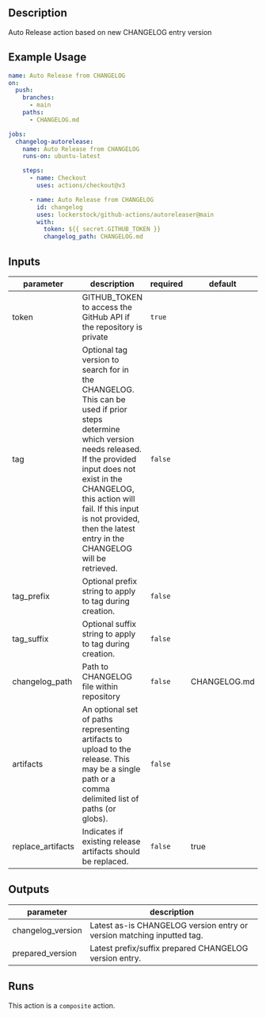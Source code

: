 <!-- action-docs-description -->
## Description

Auto Release action based on new CHANGELOG entry version


<!-- action-docs-description -->

## Example Usage

```yaml
name: Auto Release from CHANGELOG
on:
  push:
    branches:
      - main
    paths:
      - CHANGELOG.md

jobs:
  changelog-autorelease:
    name: Auto Release from CHANGELOG
    runs-on: ubuntu-latest

    steps:
      - name: Checkout
        uses: actions/checkout@v3

      - name: Auto Release from CHANGELOG
        id: changelog
        uses: lockerstock/github-actions/autoreleaser@main
        with:
          token: ${{ secret.GITHUB_TOKEN }}
          changelog_path: CHANGELOG.md
```

<!-- action-docs-inputs -->
## Inputs

| parameter | description | required | default |
| - | - | - | - |
| token | GITHUB_TOKEN to access the GitHub API if the repository is private | `true` |  |
| tag | Optional tag version to search for in the CHANGELOG. This can be used if prior steps determine which version needs released. If the provided input does not exist in the CHANGELOG, this action will fail. If this input is not provided, then the latest entry in the CHANGELOG will be retrieved. | `false` |  |
| tag_prefix | Optional prefix string to apply to tag during creation. | `false` |  |
| tag_suffix | Optional suffix string to apply to tag during creation. | `false` |  |
| changelog_path | Path to CHANGELOG file within repository | `false` | CHANGELOG.md |
| artifacts | An optional set of paths representing artifacts to upload to the release. This may be a single path or a comma delimited list of paths (or globs). | `false` |  |
| replace_artifacts | Indicates if existing release artifacts should be replaced. | `false` | true |



<!-- action-docs-inputs -->

<!-- action-docs-outputs -->
## Outputs

| parameter | description |
| - | - |
| changelog_version | Latest as-is CHANGELOG version entry or version matching inputted tag. |
| prepared_version | Latest prefix/suffix prepared CHANGELOG version entry. |



<!-- action-docs-outputs -->

<!-- action-docs-runs -->
## Runs

This action is a `composite` action.


<!-- action-docs-runs -->
